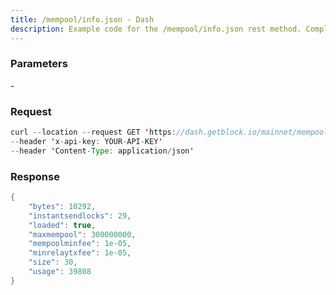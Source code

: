 ```yaml
---
title: /mempool/info.json - Dash
description: Example code for the /mempool/info.json rest method. Сomplete guide on how to use /mempool/info.json rest in GetBlock.io Web3 documentation.
---
```


### Parameters


\-

### Request

``` java
curl --location --request GET 'https://dash.getblock.io/mainnet/mempool/info.json' 
--header 'x-api-key: YOUR-API-KEY' 
--header 'Content-Type: application/json' 
```

###  Response

``` java
{
    "bytes": 10292,
    "instantsendlocks": 29,
    "loaded": true,
    "maxmempool": 300000000,
    "mempoolminfee": 1e-05,
    "minrelaytxfee": 1e-05,
    "size": 30,
    "usage": 39808
}
```

